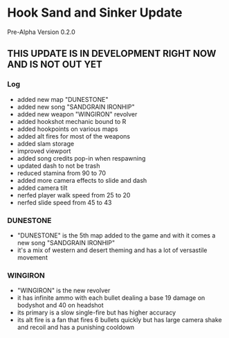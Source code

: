 # Hook Sand and Sinker Update
Pre-Alpha Version 0.2.0

## THIS UPDATE IS IN DEVELOPMENT RIGHT NOW AND IS NOT OUT YET

### Log
- added new map "DUNESTONE"
- added new song "SANDGRAIN IRONHIP"
- added new weapon "WINGIRON" revolver
- added hookshot mechanic bound to R
- added hookpoints on various maps
- added alt fires for most of the weapons
- added slam storage
- improved viewport
- added song credits pop-in when respawning
- updated dash to not be trash
- reduced stamina from 90 to 70
- added more camera effects to slide and dash
- added camera tilt
- nerfed player walk speed from 25 to 20
- nerfed slide speed from 45 to 43

### DUNESTONE
- "DUNESTONE" is the 5th map added to the game and with it comes a new song "SANDGRAIN IRONHIP"
- it's a mix of western and desert theming and has a lot of versastile movement

### WINGIRON
- "WINGIRON" is the new revolver
- it has infinite ammo with each bullet dealing a base 19 damage on bodyshot and 40 on headshot
- its primary is a slow single-fire but has higher accuracy
- its alt fire is a fan that fires 6 bullets quickly but has large camera shake and recoil and has a punishing cooldown
